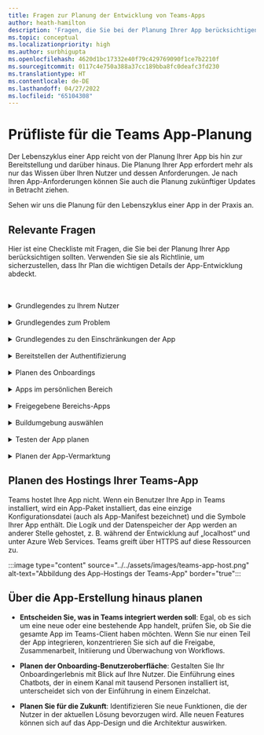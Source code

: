 ```yaml
---
title: Fragen zur Planung der Entwicklung von Teams-Apps
author: heath-hamilton
description: 'Fragen, die Sie bei der Planung Ihrer App berücksichtigen sollten: Ihre Nutzer und deren Bedürfnisse verstehen, Probleme der Nutzer verstehen, die Ihre App lösen würde, die Nutzerauthentifizierung und deren Onboarding-Erfahrung planen'
ms.topic: conceptual
ms.localizationpriority: high
ms.author: surbhigupta
ms.openlocfilehash: 4620d1bc17332e40f79c429769090f1ce7b2210f
ms.sourcegitcommit: 0117c4e750a388a37cc189bba8fc0deafc3fd230
ms.translationtype: HT
ms.contentlocale: de-DE
ms.lasthandoff: 04/27/2022
ms.locfileid: "65104308"
---
```

# <a name="teams-app-planning-checklist"></a>Prüfliste für die Teams App-Planung

Der Lebenszyklus einer App reicht von der Planung Ihrer App bis hin zur Bereitstellung und darüber hinaus. Die Planung Ihrer App erfordert mehr als nur das Wissen über Ihren Nutzer und dessen Anforderungen. Je nach Ihren App-Anforderungen können Sie auch die Planung zukünftiger Updates in Betracht ziehen.

Sehen wir uns die Planung für den Lebenszyklus einer App in der Praxis an.

## <a name="relevant-questions"></a>Relevante Fragen

Hier ist eine Checkliste mit Fragen, die Sie bei der Planung Ihrer App berücksichtigen sollten. Verwenden Sie sie als Richtlinie, um sicherzustellen, dass Ihr Plan die wichtigen Details der App-Entwicklung abdeckt.

<br>
<br>
<details>
<summary>Grundlegendes zu Ihrem Nutzer</summary>

| # | Erwägen Sie... |
| --- | --- |
| 1 | Handelt es sich bei den Nutzern hauptsächlich um Frontline-Mitarbeiter auf mobilen Clients? |
| 2 | Erwarten Sie, dass viele Gastnutzer Zugriff auf Ihre App benötigen? |
| 3 | Verwenden sie Teams und Kanäle oder hauptsächlich Gruppenchats? |
| 4 | Wie technisch versiert sind Ihre Hauptnutzer? |
| 5 | Benötigen Sie ein umfassendes Onboarding-Erlebnis oder reichen ein paar Hinweise aus? |

</details>
<br>
<details>
<summary>Grundlegendes zum Problem</summary>

| # | Erwägen Sie... |
|--- | --- |
| 1 | Welche Vor- und Nachteile hat das derzeitige System, das von Ihren Nutzern verwendet wird? |
| 2 | Welche Probleme haben Ihre Nutzer, die Sie beheben möchten? |
| 3 | Welche Funktionen oder Möglichkeiten schätzen Ihre Nutzer bei ihrer derzeitigen Arbeitsweise? |

</details>
<br>
<details>
<summary>Grundlegendes zu den Einschränkungen der App</summary>

| # | Erwägen Sie... |
| --- | --- |
| 1 | Was sind die Herausforderungen bei der Back-End-Integration der aktuellen App? |
| 2 | Wer ist Eigentümer der Backend-Daten – intern oder Drittanbieter? |
| 3 | Gibt es Firewalls, die sich auf die Funktionsweise der App auswirken? |
| 4 | Gibt es APIs für den Zugriff auf die Daten, die Sie für die Funktion Ihrer App benötigen? |

</details>
<br>
<details>
<summary>Bereitstellen der Authentifizierung</summary>

| # | Erwägen Sie...|
|--- | --- |
| 1 | Greifen die Nutzer basierend je nach ihrer Rolle auf unterschiedliche Datenansichten zu? |
| 2 | Sind personenbezogene Informationen betroffen? |
| 3 | Basieren die Interaktionen auch auf den Nutzerrollen? |
| 4 | Greifen externe Nutzer auf die App zu? |

</details>
<br>
<details>
<summary>Planen des Onboardings</summary>

| # | Erwägen Sie... |
| --- | --- |
| 1 | Was geschieht, wenn ein Nutzer Ihre Registerkarte zum ersten Mal in einem Kanal konfiguriert? |
| 2 | Wenn Sie Karten mit einer Nachrichtenerweiterung austauschen, ist es dann sinnvoll, einen kleinen Link zu einer Seite mit weiteren Informationen hinzuzufügen, um den Nutzern zu zeigen, was Ihre App sonst noch kann? |
| 3 | Erwarten Sie, dass die meisten Personen bereits einen gewissen Kontext haben, für den Ihre App gedacht ist, oder dass sie Ihre Dienste bereits in einem anderen Kontext genutzt haben? |
| 4 | Kommen sie ohne Vorkenntnisse zu Ihrer App? |

</details>
<br>
<details>
<summary>Apps im persönlichen Bereich</summary>

| # | Erwägen Sie... |
| --- | --- |
| 1 | Gibt es 1:1-Interaktionen mit der App, die aus Datenschutz- oder anderen Gründen erforderlich sind? Beispielsweise das Überprüfen des Restguthabens oder anderer privater Informationen. |
| 2 | Gibt es eine Zusammenarbeit zwischen Nutzern, die möglicherweise keine gemeinsamen Teams haben? Beispiel: Suchen nach bevorstehenden organisationsweiten Ereignissen in einem Unternehmen. |
| 3 | Gibt es personalisierte Benachrichtigungen oder Nachrichten, die während der gesamten Teams-App an einen Benutzer gesendet werden müssen? |

</details>
<br>
<details>
<summary>Freigegebene Bereichs-Apps</summary>

| # | Erwägen Sie... |
| --- | --- |
| 1 | Sind die informationen, die von der App auf der Registerkarte oder über einen Bot angezeigt werden, für die meisten Mitglieder eines Teams relevant und nützlich? Beispiel: Scrum-App. |
| 2 | Kann sich der Appkontext ändern, je nachdem, in welchem Team diese hinzugefügt wird? Aufgaben der Planer unterscheiden sich beispielsweise in verschiedenen Teams. |
| 3 | Ist es möglich, dass alle Mitglieder einer Persona, die zusammenarbeiten müssen, Teil eines einzelnen Teams sind? Beispielsweise Mitarbeiter, die an einem Ticket arbeiten. |

</details>
<br>
<details>
<summary>Buildumgebung auswählen</summary>

Vorschlag: Optionen, mit denen Sie die richtige Umgebung basierend auf den App-Anforderungen auswählen können.
</details>
<br>
<details>
<summary>Testen der App planen</summary>

Vorschlag: Optionen, die dabei helfen, die beste Testumgebung für die App zu ermitteln.
</details>
<br>
<details>
<summary>Planen der App-Vermarktung</summary>

Vorschlag: Optionen, mit denen das beste Vermarktungsmodell ermittelt werden kann.

</details>

## <a name="plan-for-hosting-your-teams-app"></a>Planen des Hostings Ihrer Teams-App

Teams hostet Ihre App nicht. Wenn ein Benutzer Ihre App in Teams installiert, wird ein App-Paket installiert, das eine einzige Konfigurationsdatei (auch als App-Manifest bezeichnet) und die Symbole Ihrer App enthält. Die Logik und der Datenspeicher der App werden an anderer Stelle gehostet, z. B. während der Entwicklung auf „localhost“ und unter Azure Web Services. Teams greift über HTTPS auf diese Ressourcen zu.

:::image type="content" source="../../assets/images/teams-app-host.png" alt-text="Abbildung des App-Hostings der Teams-App" border="true":::

## <a name="plan-beyond-app-building"></a>Über die App-Erstellung hinaus planen

- **Entscheiden Sie, was in Teams integriert werden soll**: Egal, ob es sich um eine neue oder eine bestehende App handelt, prüfen Sie, ob Sie die gesamte App im Teams-Client haben möchten. Wenn Sie nur einen Teil der App integrieren, konzentrieren Sie sich auf die Freigabe, Zusammenarbeit, Initiierung und Überwachung von Workflows.

- **Planen der Onboarding-Benutzeroberfläche**: Gestalten Sie Ihr Onboardingerlebnis mit Blick auf Ihre Nutzer. Die Einführung eines Chatbots, der in einem Kanal mit tausend Personen installiert ist, unterscheidet sich von der Einführung in einem Einzelchat.

- **Planen Sie für die Zukunft**: Identifizieren Sie neue Funktionen, die der Nutzer in der aktuellen Lösung bevorzugen wird. Alle neuen Features können sich auf das App-Design und die Architektur auswirken.
